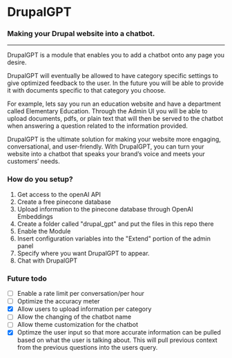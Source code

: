 # DrupalGPT
### Making your Drupal website into a chatbot.
--- 
DrupalGPT is a module that enables you to add a chatbot onto any page you desire.

DrupalGPT will eventually be allowed to have category specific settings to give optimized feedback to the user. In the future you will be able to provide it with documents specific to that category you choose.

For example, lets say you run an education website and have a department called Elementary Education. Through the Admin UI you will be able to upload documents, pdfs, or plain text that will then be served to the chatbot when answering a question related to the information provided.

DrupalGPT is the ultimate solution for making your website more engaging, conversational, and user-friendly. With DrupalGPT, you can turn your website into a chatbot that speaks your brand’s voice and meets your customers’ needs.

### How do you setup?

1. Get access to the openAI API
2. Create a free pinecone database
3. Upload information to the pinecone database through OpenAI Embeddings
4. Create a folder called "drupal_gpt" and put the files in this repo there
5. Enable the Module
6. Insert configuration variables into the "Extend" portion of the admin panel
7. Specify where you want DrupalGPT to appear.
8. Chat with DrupalGPT


### Future todo 
- [ ] Enable a rate limit per conversation/per hour
- [ ] Optimize the accuracy meter
- [x] Allow users to upload information per category
- [ ] Allow the changing of the chatbot name
- [ ] Allow theme customization for the chatbot
- [x] Optimze the user input so that more accurate information can be pulled based on what the user is talking about. This will pull previous context from the previous questions into the users query.
